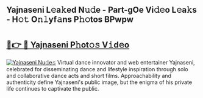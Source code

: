## Yajnaseni L𝚎a𝚔ed N𝚞𝚍e - Part-gOe Vi𝚍𝚎o L𝚎a𝚔s - H𝚘𝚝 O𝚗𝚕yf𝚊ns P𝚑𝚘tos BPwpw

# <h2><a href="http://kf5tvo.oniu.top/?m=Yajnaseni">🔗👉 🔴 Yajnaseni P𝚑ot𝚘𝚜 V𝚒d𝚎o</a></h2>

[![Yajnaseni Nu𝚍e𝚜](https://i.imgur.com/0qMVB7G.gif)](http://kf5tvo.oniu.top/?m=Yajnaseni)
Virtual dance innovator and web entertainer Yajnaseni, celebrated for disseminating dance and lifestyle inspiration through solo and collaborative dance acts and short films. Approachability and authenticity define Yajnaseni's public image, but the enigma of his private life continues to captivate the public.  
